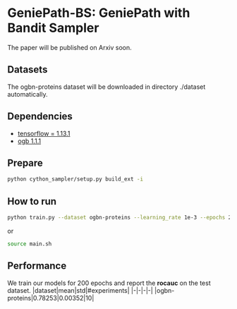 # GeniePath-BS: GeniePath with Bandit Sampler

The paper will be published on Arxiv soon.

## Datasets
The ogbn-proteins dataset will be downloaded in directory ./dataset automatically.

## Dependencies
- [tensorflow = 1.13.1](https://github.com/tensorflow/tensorflow)
- [ogb 1.1.1](https://github.com/snap-stanford/ogb)

## Prepare
```bash
python cython_sampler/setup.py build_ext -i
```

## How to run
```bash
python train.py --dataset ogbn-proteins --learning_rate 1e-3 --epochs 200 --hidden1 64 --neighbor_limit 10 --batchsize 256
```

or
```bash
source main.sh
```

## Performance
We train our models for 200 epochs and report the **rocauc** on the test dataset.
|dataset|mean|std|#experiments|
|-|-|-|-|
|ogbn-proteins|0.78253|0.00352|10|
